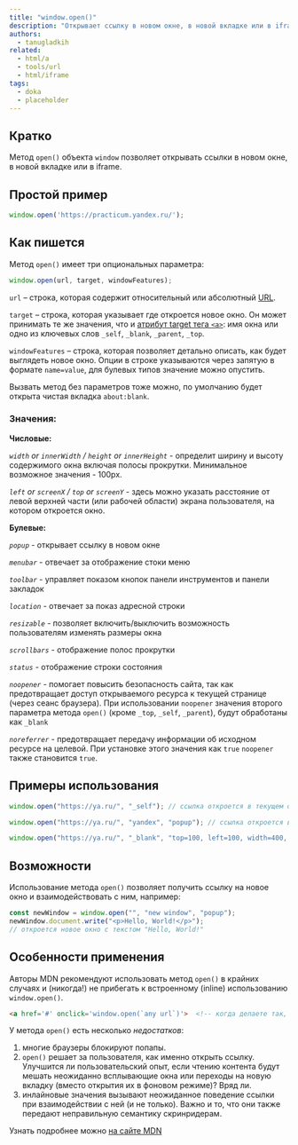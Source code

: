 ```yaml
---
title: "window.open()"
description: "Открывает ссылку в новом окне, в новой вкладке или в iframe."
authors:
  - tanugladkih
related:
  - html/a
  - tools/url
  - html/iframe
tags:
  - doka
  - placeholder
---
```


## Кратко

Метод `open()` объекта `window` позволяет открывать ссылки в новом окне, в новой вкладке или в iframe.

## Простой пример

```js
window.open('https://practicum.yandex.ru/');
```

## Как пишется

Метод `open()` имеет три опциональных параметра:

```js
window.open(url, target, windowFeatures);
```

`url` – строка, которая содержит относительный или абсолютный [URL](/tools/url/).

`target` – строка, которая указывает где откроется новое окно. Он может принимать те же значения, что и [атрибут target тега `<a>`](/html/a/): имя окна или одно из ключевых слов `_self`, `_blank`, `_parent`, `_top`.

`windowFeatures` – строка, которая позволяет детально описать, как будет выглядеть новое окно. Опции в строке указываются через запятую в формате `name=value`, для булевых типов значение можно опустить.

Вызвать метод без параметров тоже можно, по умолчанию будет открыта чистая вкладка `about:blank`.

### Значения:

**Числовые:**

_`width` or `innerWidth` / `height` or `innerHeight`_ - определит ширину и высоту содержимого окна включая полосы прокрутки. Минимальное возможное значения - 100px.

_`left` or `screenX` / `top` or `screenY`_ - здесь можно указать расстояние от левой верхней части (или рабочей области) экрана пользователя, на котором откроется окно.

**Булевые:**

_`popup`_ - открывает ссылку в новом окне

_`menubar`_ - отвечает за отображение стоки меню

_`toolbar`_ - управляет показом кнопок панели инструментов и панели закладок

_`location`_ - отвечает за показ адресной строки

_`resizable`_ - позволяет включить/выключить возможность пользователям изменять размеры окна

_`scrollbars`_ - отображение полос прокрутки

_`status`_ - отображение строки состояния

_`noopener`_ - помогает повысить безопасность сайта, так как предотвращает доступ открываемого ресурса к текущей странице (через сеанс браузера).
При использовании `noopener` значения второго параметра метода `open()` (кроме `_top`, `_self`, `_parent`), будут обработаны как `_blank`

_`noreferrer`_ - предотвращает передачу информации об исходном ресурсе на целевой. При установке этого значения как `true` `noopener` также становится `true`.

## Примеры использования

```js
window.open("https://ya.ru/", "_self"); // ссылка откроется в текущем окне

window.open("https://ya.ru/", "yandex", "popup"); // ссылка откроется в новом окне, которое примет имя "yandex"

window.open("https://ya.ru/", "_blank", "top=100, left=100, width=400, height=500"); // ссылка откроется в новом окне, величина отступов и размеры окна будут соответствовать указанным
```

## Возможности

Использование метода `open()` позволяет получить ссылку на новое окно и взаимодействовать с ним, например:

```js
const newWindow = window.open("", "new window", "popup");
newWindow.document.write("<p>Hello, World!</p>");
// откроется новое окно с текстом "Hello, World!"
```

## Особенности применения

Авторы MDN рекомендуют использовать метод `open()` в крайних случаях и (никогда!) не прибегать к встроенному (inline) использованию `window.open()`.

```html
<a href='#' onclick='window.open(`any url`)'>  <!-- когда делаете так, где-то плачет котик. Не делайте так -->
```

У метода `open()` есть несколько _недостатков_:

1. многие браузеры блокируют попапы.
1. `open()` решает за пользователя, как именно открыть ссылку. Улучшится ли пользовательский опыт, если чтению контента будут мешать неожиданно всплывающие окна или переходы на новую вкладку (вместо открытия их в фоновом режиме)? Вряд ли.
1. инлайновые значения вызывают неожиданное поведение ссылки при взаимодействии с ней (и не только). Важно и то, что они также передают неправильную семантику скринридерам.

Узнать подробнее можно [ на сайте MDN ](https://developer.mozilla.org/en-US/docs/Web/API/Window/open#accessibility)









